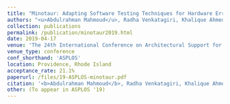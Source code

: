 ```yaml
---
title: "Minotaur: Adapting Software Testing Techniques for Hardware Errors"
authors: "<u>Abdulrahman Mahmoud</u>, Radha Venkatagiri, Khalique Ahmed, Sasa Misailovic, Darko Marinov, Christopher W. Fletcher, Sarita V. Adve"
collection: publications
permalink: /publication/minotaur2019.html
date: 2019-04-17
venue: 'The 24th International Conference on Architectural Support for Programming Languages and Operating Systems' 
venue_type: conference
conf_shorthand: 'ASPLOS'
location: Providence, Rhode Island 
acceptance_rate: 21.1%
paperurl: /files/19-ASPLOS-minotaur.pdf
citation: '<b>Abdulrahman Mahmoud</b>, Radha Venkatagiri, Khalique Ahmed, Sasa Misailovic, Darko Marinov, Christopher W. Fletcher, and Sarita Adve. 2019. Minotaur: Adapting Software Testing Techniques for Hardware Errors. In <i>2019 Architecture Support for Programming Languages and Operating Systems (ASPLOS 19), April 13-17, 2019, Providence, Rhode Island, USA.</i> ACM, New York, NY, USA, 17 pages. https://doi.org/10.1145/3297858.3304050'
other: (To appear in ASPLOS '19) 
---
```

